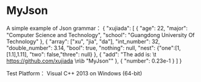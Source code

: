 # MyJson

A simple example of Json grammar：
{
	"xujiada": [
		{
			"age": 22,
			"major": "Computer Science and Technology",
			"school": "Guangdong University Of Technology"
		},
		{
			"array": ["xu", "jia", "da"],
			"int_number": 32,
			"double_number": 3.14,
			"bool": true,
			"nothing": null,
			"nest": {"one":[1,[1.1],1.11], "two": false,"three": null}
		},
		{
			"add": "The add is: \t https://github.com/xujiada \n\b \"MyJson\""
		},
		{
			"number": 0.23e-1
		}
	]
}

Test Platform：
Visual C++ 2013 on Windows (64-bit)
